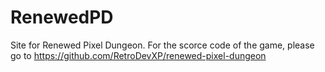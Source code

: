 # RenewedPD
Site for Renewed Pixel Dungeon. For the scorce code of the game, please go to https://github.com/RetroDevXP/renewed-pixel-dungeon
